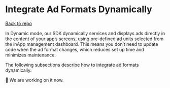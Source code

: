 # Integrate Ad Formats Dynamically

[Back to repo](https://github.com/nextmillenniummedia/next-sdk-android-example/tree/main)

In Dynamic mode, our SDK dynamically services and displays ads directly in the content of your app’s
screens, using pre-defined ad units selected from the inApp management dashboard. This means you
don’t need to update code when the ad format changes, which reduces set up time and minimizes
maintenance.

The following subsections describe how to integrate ad formats dynamically.

:construction: We are working on it now. 